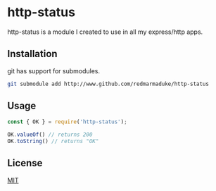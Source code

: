 # http-status

http-status is a module I created to use in all my express/http apps.

## Installation

git has support for submodules.

```bash
git submodule add http://www.github.com/redmarmaduke/http-status
```

## Usage

```javascript
const { OK } = require('http-status');

OK.valueOf() // returns 200
OK.toString() // returns "OK"


```

## License
[MIT](https://choosealicense.com/licenses/mit/)